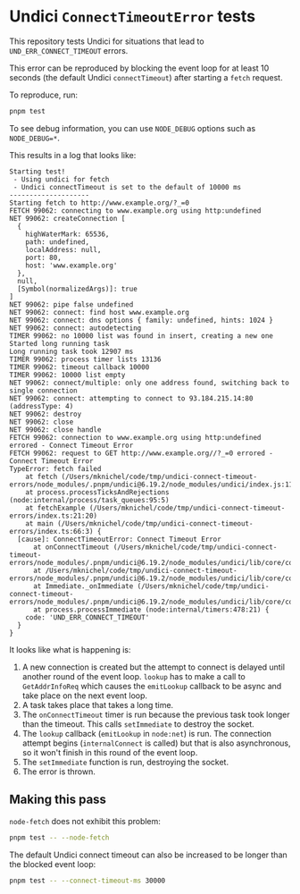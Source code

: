 # Undici `ConnectTimeoutError` tests

This repository tests Undici for situations that lead to `UND_ERR_CONNECT_TIMEOUT` errors.

This error can be reproduced by blocking the event loop for at least 10 seconds (the default Undici `connectTimeout`) after starting a `fetch` request.

To reproduce, run:

```sh
pnpm test
```

To see debug information, you can use `NODE_DEBUG` options such as `NODE_DEBUG=*`.

This results in a log that looks like:

```
Starting test!
 - Using undici for fetch
 - Undici connectTimeout is set to the default of 10000 ms
--------------------
Starting fetch to http://www.example.org/?_=0
FETCH 99062: connecting to www.example.org using http:undefined
NET 99062: createConnection [
  {
    highWaterMark: 65536,
    path: undefined,
    localAddress: null,
    port: 80,
    host: 'www.example.org'
  },
  null,
  [Symbol(normalizedArgs)]: true
]
NET 99062: pipe false undefined
NET 99062: connect: find host www.example.org
NET 99062: connect: dns options { family: undefined, hints: 1024 }
NET 99062: connect: autodetecting
TIMER 99062: no 10000 list was found in insert, creating a new one
Started long running task
Long running task took 12907 ms
TIMER 99062: process timer lists 13136
TIMER 99062: timeout callback 10000
TIMER 99062: 10000 list empty
NET 99062: connect/multiple: only one address found, switching back to single connection
NET 99062: connect: attempting to connect to 93.184.215.14:80 (addressType: 4)
NET 99062: destroy
NET 99062: close
NET 99062: close handle
FETCH 99062: connection to www.example.org using http:undefined errored - Connect Timeout Error
FETCH 99062: request to GET http://www.example.org//?_=0 errored - Connect Timeout Error
TypeError: fetch failed
    at fetch (/Users/mknichel/code/tmp/undici-connect-timeout-errors/node_modules/.pnpm/undici@6.19.2/node_modules/undici/index.js:112:13)
    at process.processTicksAndRejections (node:internal/process/task_queues:95:5)
    at fetchExample (/Users/mknichel/code/tmp/undici-connect-timeout-errors/index.ts:21:20)
    at main (/Users/mknichel/code/tmp/undici-connect-timeout-errors/index.ts:66:3) {
  [cause]: ConnectTimeoutError: Connect Timeout Error
      at onConnectTimeout (/Users/mknichel/code/tmp/undici-connect-timeout-errors/node_modules/.pnpm/undici@6.19.2/node_modules/undici/lib/core/connect.js:190:24)
      at /Users/mknichel/code/tmp/undici-connect-timeout-errors/node_modules/.pnpm/undici@6.19.2/node_modules/undici/lib/core/connect.js:133:46
      at Immediate._onImmediate (/Users/mknichel/code/tmp/undici-connect-timeout-errors/node_modules/.pnpm/undici@6.19.2/node_modules/undici/lib/core/connect.js:174:9)
      at process.processImmediate (node:internal/timers:478:21) {
    code: 'UND_ERR_CONNECT_TIMEOUT'
  }
}
```

It looks like what is happening is:

1. A new connection is created but the attempt to connect is delayed until another round of the event loop. `lookup` has to make a call to `GetAddrInfoReq` which causes the `emitLookup` callback to be async and take place on the next event loop.
2. A task takes place that takes a long time.
3. The `onConnectTimeout` timer is run because the previous task took longer than the timeout. This calls `setImmediate` to destroy the socket.
4. The `lookup` callback (`emitLookup` in `node:net`) is run. The connection attempt begins (`internalConnect` is called) but that is also asynchronous, so it won't finish in this round of the event loop.
5. The `setImmediate` function is run, destroying the socket.
6. The error is thrown.

## Making this pass

`node-fetch` does not exhibit this problem:

```sh
pnpm test -- --node-fetch
```

The default Undici connect timeout can also be increased to be longer than the blocked event loop:

```sh
pnpm test -- --connect-timeout-ms 30000
```
